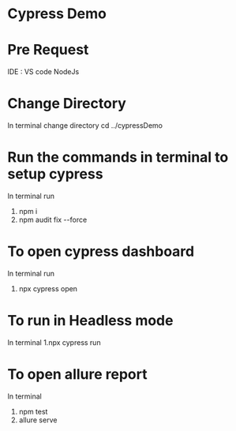 # Cypress Demo


# Pre Request

IDE : VS code
NodeJs


# Change Directory

In terminal change directory
cd ../cypressDemo


# Run the commands in terminal to setup cypress

In terminal run
1. npm i
2. npm audit fix --force


# To open cypress dashboard

In terminal run
1. npx cypress open


# To run in Headless mode

In terminal
1.npx cypress run

# To open allure report
 In terminal
 1. npm test
 2. allure serve

